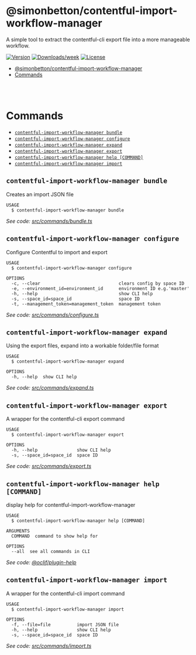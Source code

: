 # @simonbetton/contentful-import-workflow-manager

A simple tool to extract the contentful-cli export file into a more manageable workflow.

[![Version](https://img.shields.io/npm/v/@simonbetton/contentful-import-workflow-manager.svg)](https://npmjs.org/package/@simonbetton/contentful-import-workflow-manager)
[![Downloads/week](https://img.shields.io/npm/dw/@simonbetton/contentful-import-workflow-manager.svg)](https://npmjs.org/package/@simonbetton/contentful-import-workflow-manager)
[![License](https://img.shields.io/npm/l/@simonbetton/contentful-import-workflow-manager.svg)](https://github.com/simonbetton/contentful-import-workflow-manager/blob/main/LICENSE)

<!-- toc -->
* [@simonbetton/contentful-import-workflow-manager](#simonbettoncontentful-import-workflow-manager)
* [Commands](#commands)
<!-- tocstop -->
  <br />
  <br />

# Commands

<!-- commands -->
* [`contentful-import-workflow-manager bundle`](#contentful-import-workflow-manager-bundle)
* [`contentful-import-workflow-manager configure`](#contentful-import-workflow-manager-configure)
* [`contentful-import-workflow-manager expand`](#contentful-import-workflow-manager-expand)
* [`contentful-import-workflow-manager export`](#contentful-import-workflow-manager-export)
* [`contentful-import-workflow-manager help [COMMAND]`](#contentful-import-workflow-manager-help-command)
* [`contentful-import-workflow-manager import`](#contentful-import-workflow-manager-import)

## `contentful-import-workflow-manager bundle`

Creates an import JSON file

```
USAGE
  $ contentful-import-workflow-manager bundle
```

_See code: [src/commands/bundle.ts](https://github.com/simonbetton/contentful-import-workflow-manager/blob/v1.0.1/src/commands/bundle.ts)_

## `contentful-import-workflow-manager configure`

Configure Contentful to import and export

```
USAGE
  $ contentful-import-workflow-manager configure

OPTIONS
  -c, --clear                              clears config by space ID
  -e, --environment_id=environment_id      environment ID e.g.'master'
  -h, --help                               show CLI help
  -s, --space_id=space_id                  space ID
  -t, --management_token=management_token  management token
```

_See code: [src/commands/configure.ts](https://github.com/simonbetton/contentful-import-workflow-manager/blob/v1.0.1/src/commands/configure.ts)_

## `contentful-import-workflow-manager expand`

Using the export files, expand into a workable folder/file format

```
USAGE
  $ contentful-import-workflow-manager expand

OPTIONS
  -h, --help  show CLI help
```

_See code: [src/commands/expand.ts](https://github.com/simonbetton/contentful-import-workflow-manager/blob/v1.0.1/src/commands/expand.ts)_

## `contentful-import-workflow-manager export`

A wrapper for the contentful-cli export command

```
USAGE
  $ contentful-import-workflow-manager export

OPTIONS
  -h, --help               show CLI help
  -s, --space_id=space_id  space ID
```

_See code: [src/commands/export.ts](https://github.com/simonbetton/contentful-import-workflow-manager/blob/v1.0.1/src/commands/export.ts)_

## `contentful-import-workflow-manager help [COMMAND]`

display help for contentful-import-workflow-manager

```
USAGE
  $ contentful-import-workflow-manager help [COMMAND]

ARGUMENTS
  COMMAND  command to show help for

OPTIONS
  --all  see all commands in CLI
```

_See code: [@oclif/plugin-help](https://github.com/oclif/plugin-help/blob/v3.2.2/src/commands/help.ts)_

## `contentful-import-workflow-manager import`

A wrapper for the contentful-cli import command

```
USAGE
  $ contentful-import-workflow-manager import

OPTIONS
  -f, --file=file          import JSON file
  -h, --help               show CLI help
  -s, --space_id=space_id  space ID
```

_See code: [src/commands/import.ts](https://github.com/simonbetton/contentful-import-workflow-manager/blob/v1.0.1/src/commands/import.ts)_
<!-- commandsstop -->
